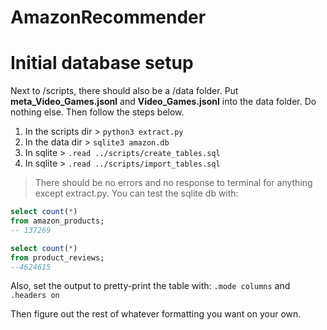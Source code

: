 # AmazonRecommender

# Initial database setup

Next to /scripts, there should also be a /data folder. Put __meta_Video_Games.jsonl__ and __Video_Games.jsonl__ into the data folder. Do nothing else. Then follow the steps below.

1. In the scripts dir > ``python3 extract.py``
2. In the data dir > ``sqlite3 amazon.db``
3. In sqlite > ``.read ../scripts/create_tables.sql``
4. In sqlite > ``.read ../scripts/import_tables.sql``

> There should be no errors and no response to terminal for anything except extract.py. 
You can test the sqlite db with:

```sql
select count(*) 
from amazon_products;
-- 137269
```

```sql
select count(*) 
from product_reviews;
--4624615
```

Also, set the output to pretty-print the table with:
``.mode columns`` and ``.headers on``

Then figure out the rest of whatever formatting you want on your own.
